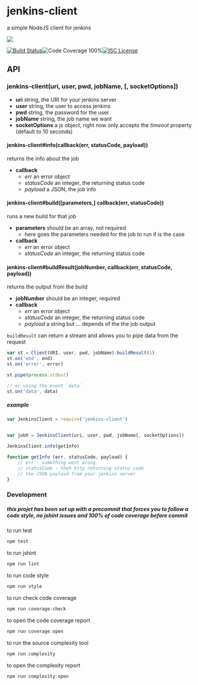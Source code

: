 # jenkins-client

a simple NodeJS client for jenkins

<a href="https://nodei.co/npm/jenkins-client/"><img src="https://nodei.co/npm/jenkins-client.png?downloads=true"></a>

[![Build Status](https://img.shields.io/badge/build-passing-brightgreen.svg?style=flat-square)](https://travis-ci.org/joaquimserafim/jenkins-client)![Code Coverage 100%](https://img.shields.io/badge/code%20coverage-100%25-green.svg?style=flat-square)[![ISC License](https://img.shields.io/badge/license-ISC-blue.svg?style=flat-square)](https://github.com/joaquimserafim/jenkins-client/blob/master/LICENSE)

## API

### jenkins-client(uri, user, pwd, jobName, [, socketOptions])

* **uri** string, the URI for your jenkins server
* **user** string, the user to access jenkins
* **pwd** string, the password for the user
* **jobName** string, the job name we want 
* **socketOptions** a js object, right now only accepts the *timeout* property (default to 10 seconds)


#### jenkins-client#info(callback(err, statusCode, payload))
returns the info about the job

* **callback**
    - *err* an error object
    - *statusCode* an integer, the returning status code
    - *payload* a JSON, the job info

#### jenkins-client#build([parameters,] callback(err, statusCode))
runs a new build for that job

* **parameters** should be an array, not required
    - here goes the parameters needed for the job to run if is the case
* **callback**
    - *err* an error object
    - *statusCode* an integer, the returning status code

#### jenkins-client#buildResult(jobNumber, callback(err, statusCode, payload))
returns the output from the build

* **jobNumber** should be an integer, required
* **callback**
    - *err* an error object
    - *statusCode* an integer, the returning status code
    - *payload* a string but ... depends of the the job output 

`buildResult` can return a stream and allows you to pipe data from the request

```js
var st = Client(URI, user, pwd, jobName).buildResult(1)
st.on('end', end)
st.on('error', error)

st.pipe(process.stdout)

// or using the event `data`
st.on('data', data)

```


##### example
```js
var JenkinsClient = require('jenkins-client')


var jobX = JenkinsClient(uri, user, pwd, jobName[, socketOptions])

JenkinsClient.info(getInfo)

function getInfo (err, statusCode, payload) {
    // err - something went wrong
    // statusCode - theh http returning status code
    // the JSON payload from your jenkins server
}
```

### Development

##### this projet has been set up with a precommit that forces you to follow a code style, no jshint issues and 100% of code coverage before commit


to run test
```js
npm test
```

to run jshint
```js
npm run lint
```

to run code style
```js
npm run style
```

to run check code coverage
```js
npm run coverage:check
```

to open the code coverage report
```js
npm run coverage:open
```

to run the source complexity tool
```js
npm run complexity
```

to open the complexity report
```js
npm run complexity:open
```
